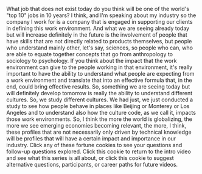 
What job that does not exist today do you think will be one of the world&#39;s &quot;top 10&quot; jobs in 10 years?
I think, and I&#39;m speaking about my industry
so the company I work for
is a company that is engaged in supporting our clients
in defining this work environment.
And what we are seeing already today
but will increase definitely in the future
is the involvement of people
that have skills that are not directly related
to products themselves,
but people who understand mainly other,
let&#39;s say, sciences,
so people who can,
who are able to equate together concepts
that go from anthropology
to sociology
to psychology.
If you think about the impact
that the work environment can give to the people
working in that environment,
it&#39;s really important to have the ability
to understand what people are expecting
from a work environment
and translate that into an effective formula
that, in the end, could bring effective results.
So, something we are seeing today
but will definitely develop tomorrow
is really the ability to understand
different cultures.
So, we study different cultures.
We had just, we just conducted a study
to see how people behave in places
like Beijing
or Monterey
or Los Angeles
and to understand also
how the culture code, as we call it,
impacts those work environments.
So, I think the more the world is globalizing,
the more we see emerging economies becoming relevant,
the more, I think, these profiles
that are not necessarily only driven
by technical knowledge
will be profiles that will have a certain impact
and importance in our industry.
Click any of these fortune cookies
to see your questions and follow-up questions explored.
Click this cookie to return to the intro video
and see what this series is all about,
or click this cookie to suggest
alternative questions,
participants,
or career paths
for future videos.

